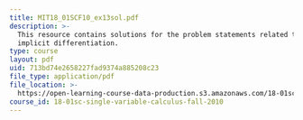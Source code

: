 ```yaml
---
title: MIT18_01SCF10_ex13sol.pdf
description: >-
  This resource contains solutions for the problem statements related to
  implicit differentiation.
type: course
layout: pdf
uid: 713bd74e2658227fad9374a885208c23
file_type: application/pdf
file_location: >-
  https://open-learning-course-data-production.s3.amazonaws.com/18-01sc-single-variable-calculus-fall-2010/713bd74e2658227fad9374a885208c23_MIT18_01SCF10_ex13sol.pdf
course_id: 18-01sc-single-variable-calculus-fall-2010
---
```

